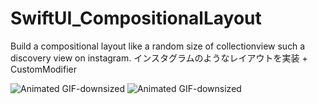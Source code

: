 # SwiftUI_CompositionalLayout
Build a compositional layout like a random size of collectionview such a discovery view on instagram.
インスタグラムのようなレイアウトを実装 + CustomModifier

![Animated GIF-downsized](https://media.giphy.com/media/VUbE2sJi2fZ50vuIC8/giphy.gif)
![Animated GIF-downsized](https://media.giphy.com/media/Z8DzxhtPVtDqpMLBhb/giphy.gif)
